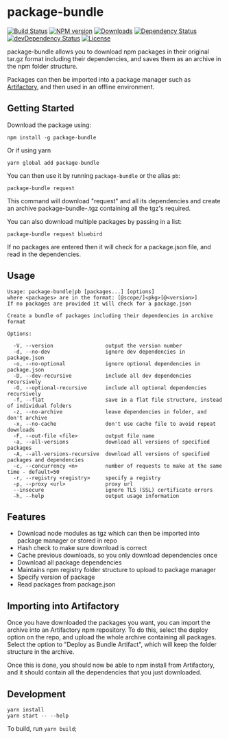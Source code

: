 # package-bundle

[![Build Status](https://travis-ci.org/alexbrazier/package-bundle.svg?branch=master)](https://travis-ci.org/alexbrazier/package-bundle)
[![NPM version](https://img.shields.io/npm/v/package-bundle.svg)](https://www.npmjs.com/package/package-bundle)
[![Downloads](https://img.shields.io/npm/dt/package-bundle.svg)](https://www.npmjs.com/package/package-bundle)
[![Dependency Status](https://img.shields.io/david/alexbrazier/package-bundle.svg)](https://david-dm.org/alexbrazier/package-bundle)
[![devDependency Status](https://img.shields.io/david/dev/alexbrazier/package-bundle.svg)](https://david-dm.org/alexbrazier/package-bundle?type=dev)
[![License](https://img.shields.io/npm/l/package-bundle.svg)](https://github.com/alexbrazier/package-bundle/blob/master/LICENSE)

package-bundle allows you to download npm packages in their original tar.gz format including their dependencies, and saves them as an archive in the npm folder structure.

Packages can then be imported into a package manager such as [Artifactory](https://www.jfrog.com/artifactory/), and then used in an offline environment.

## Getting Started

Download the package using:

```
npm install -g package-bundle
```

Or if using yarn

```
yarn global add package-bundle
```

You can then use it by running `package-bundle` or the alias `pb`:

```
package-bundle request
```

This command will download "request" and all its dependencies and create an archive package-bundle-<TIMESTAMP>.tgz containing all the tgz's required.

You can also download multiple packages by passing in a list:

```
package-bundle request bluebird
```

If no packages are entered then it will check for a package.json file, and read in the dependencies.

## Usage

```
Usage: package-bundle|pb [packages...] [options]
where <packages> are in the format: [@scope/]<pkg>[@<version>]
If no packages are provided it will check for a package.json

Create a bundle of packages including their dependencies in archive format

Options:

  -V, --version                 output the version number
  -d, --no-dev                  ignore dev dependencies in package.json
  -o, --no-optional             ignore optional dependencies in package.json
  -D, --dev-recursive           include all dev dependencies recursively
  -O, --optional-recursive      include all optional dependencies recursively
  -f, --flat                    save in a flat file structure, instead of individual folders
  -z, --no-archive              leave dependencies in folder, and don't archive
  -x, --no-cache                don't use cache file to avoid repeat downloads
  -F, --out-file <file>         output file name
  -a, --all-versions            download all versions of specified packages
  -A, --all-versions-recursive  download all versions of specified packages and dependencies
  -c, --concurrency <n>         number of requests to make at the same time - default=50
  -r, --registry <registry>     specify a registry
  -p, --proxy <url>             proxy url
  --insecure                    ignore TLS (SSL) certificate errors
  -h, --help                    output usage information

```

## Features

* Download node modules as tgz which can then be imported into package manager or stored in repo
* Hash check to make sure download is correct
* Cache previous downloads, so you only download dependencies once
* Download all package dependencies
* Maintains npm registry folder structure to upload to package manager
* Specify version of package
* Read packages from package.json


## Importing into Artifactory

Once you have downloaded the packages you want, you can import the archive into an Artifactory npm repository. To do this, select the deploy option on the repo, and upload the whole archive containing all packages. Select the option to "Deploy as Bundle Artifact", which will keep the folder structure in the archive.

Once this is done, you should now be able to npm install from Artifactory, and it should contain all the dependencies that you just downloaded.

## Development

```
yarn install
yarn start -- --help
```

To build, run `yarn build`;
